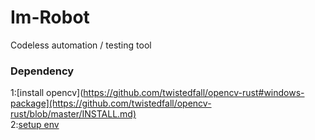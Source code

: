 # Im-Robot
Codeless automation / testing tool 
### Dependency
1:[install opencv](https://github.com/twistedfall/opencv-rust#windows-package](https://github.com/twistedfall/opencv-rust/blob/master/INSTALL.md)
<br/>
2:[setup env](https://github.com/twistedfall/opencv-rust/issues/118#issuecomment-619608278)
